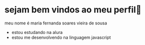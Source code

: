 # sejam bem vindos ao meu perfil🌻

meu nome é maria fernanda soares vieira de sousa

- estou estudando na alura
- estou me desenvolvendo na linguagem javascript

